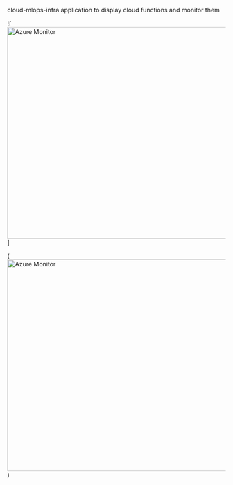 cloud-mlops-infra application to display cloud functions and monitor them


![<img width="955" height="488" alt="Azure Monitor" src="https://github.com/user-attachments/assets/913ae26e-d6c4-4849-9dfa-2e0a784e9cee" />]

(<img width="955" height="488" alt="Azure Monitor" src="https://github.com/user-attachments/assets/913ae26e-d6c4-4849-9dfa-2e0a784e9cee" />)
